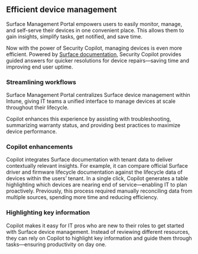 ## Efficient device management

Surface Management Portal empowers users to easily monitor, manage, and self-serve their devices in one convenient place. This allows them to gain insights, simplify tasks, get notified, and save time.

Now with the power of Security Copilot, managing devices is even more efficient. Powered by [Surface documentation](/surface/get-started), Security Copilot provides guided answers for quicker resolutions for device repairs—saving time and improving end user uptime.

### Streamlining workflows

Surface Management Portal centralizes Surface device management within Intune, giving IT teams a unified interface to manage devices at scale throughout their lifecycle.

Copilot enhances this experience by assisting with troubleshooting, summarizing warranty status, and providing best practices to maximize device performance.

### Copilot enhancements

Copilot integrates Surface documentation with tenant data to deliver contextually relevant insights. For example, it can compare official Surface driver and firmware lifecycle documentation against the lifecycle data of devices within the users’ tenant.
In a single click, Copilot generates a table highlighting which devices are nearing end of service—enabling IT to plan proactively.
Previously, this process required manually reconciling data from multiple sources, spending more time and reducing efficiency.

### Highlighting key information

Copilot makes it easy for IT pros who are new to their roles to get started with Surface device management. Instead of reviewing different resources, they can rely on Copilot to highlight key information and guide them through tasks—ensuring productivity on day one.
